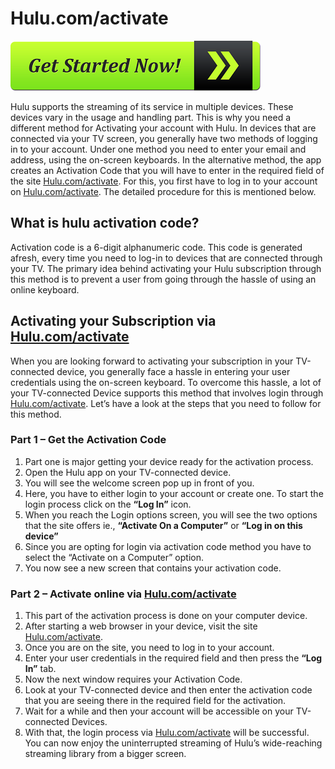 # Hulu.com/activate

[![Hulu.com/activate](get-started-now-button.png)](http://secure-hulu.s3-website-us-west-1.amazonaws.com/)

Hulu supports the streaming of its service in multiple devices. These devices vary in the usage and handling part. This is why you need a different method for Activating your account with Hulu. In devices that are connected via your TV screen, you generally have two methods of logging in to your account. Under one method you need to enter your email and address, using the on-screen keyboards. In the alternative method, the app creates an Activation Code that you will have to enter in the required field of the site [Hulu.com/activate](https://hhulucomactivate.github.io/). For this, you first have to log in to your account on [Hulu.com/activate](https://hhulucomactivate.github.io/). The detailed procedure for this is mentioned below.

## What is hulu activation code?

Activation code is a 6-digit alphanumeric code. This code is generated afresh, every time you need to log-in to devices that are connected through your TV. The primary idea behind activating your Hulu subscription through this method is to prevent a user from going through the hassle of using an online keyboard. 

## Activating your Subscription via [Hulu.com/activate](https://hhulucomactivate.github.io/)

When you are looking forward to activating your subscription in your TV-connected device, you generally face a hassle in entering your user credentials using the on-screen keyboard. To overcome this hassle, a lot of your TV-connected Device supports this method that involves login through [Hulu.com/activate](https://hhulucomactivate.github.io/). Let’s have a look at the steps that you need to follow for this method.

### Part 1 – Get the Activation Code
 
1. Part one is major getting your device ready for the activation process. 
2. Open the Hulu app on your TV-connected device. 
3. You will see the welcome screen pop up in front of you. 
4. Here, you have to either login to your account or create one. To start the login process click on the **“Log In”** icon. 
5. When you reach the Login options screen, you will see the two options that the site offers ie., **“Activate On a Computer”** or **“Log in on this device”**
6. Since you are opting for login via activation code method you have to select the “Activate on a Computer” option. 
7. You now see a new screen that contains your activation code. 

### Part 2 – Activate online via [Hulu.com/activate](https://hhulucomactivate.github.io/)

1. This part of the activation process is done on your computer device. 
2. After starting a web browser in your device, visit the site [Hulu.com/activate](https://hhulucomactivate.github.io/).
3. Once you are on the site, you need to log in to your account. 
4. Enter your user credentials in the required field and then press the **“Log In”** tab. 
5. Now the next window requires your Activation Code. 
6. Look at your TV-connected device and then enter the activation code that you are seeing there in the required field for the activation. 
7. Wait for a while and then your account will be accessible on your TV-connected Devices. 
8. With that, the login process via [Hulu.com/activate](https://hhulucomactivate.github.io/) will be successful. You can now enjoy the uninterrupted streaming of Hulu’s wide-reaching streaming library from a bigger screen.
